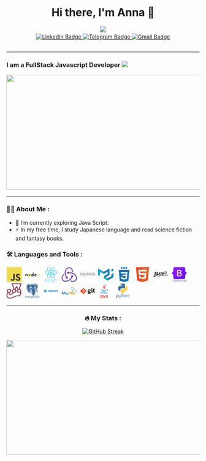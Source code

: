 
<div id="header" align="center">
  <h1>
    Hi there, I'm Anna 👋
  </h1> 
  <img src="https://i.giphy.com/media/Ll22OhMLAlVDb8UQWe/giphy.webp" width="100"/>
  <div id="badges">
    <a href="www.linkedin.com/in/annashmelyova">
       <img src="https://img.shields.io/badge/LinkedIn-blue?style=for-the-badge&logo=linkedin&logoColor=white" alt="LinkedIn Badge"/>
    </a>  
    <a href="https://t.me/Jihiko96">
       <img src="https://img.shields.io/badge/Telegram-9cf?style=for-the-badge&logo=telegram&logoColor=white" alt="Telegram Badge"/>
    </a>  
    <a href="soranyoru@gmail.com">
       <img src="https://img.shields.io/badge/GMail-red?style=for-the-badge&logo=gmail&logoColor=white" alt="Gmail Badge"/>
    </a>  
  </div>
  <img src="https://komarev.com/ghpvc/?username=Jihiko-Anna&style=flat-square&color=blue" alt=""/> 
</div>

----

### I am a FullStack Javascript Developer <img src="https://media.giphy.com/media/WUlplcMpOCEmTGBtBW/giphy.gif" width="30">

<div align="center">
  <img src="https://i0.wp.com/www.sithcomputers.com/wp-content/uploads/2021/02/C-1.gif?w=640&ssl=1" width="600" height="300"/>
</div>

----

### :woman_technologist: About Me :

- :seedling: I’m currently exploring Java Script.
- :zap: In my free time, I study Japanese language and read science fiction and fantasy books.

### :hammer_and_wrench: Languages and Tools :

<div>
   <img src="https://github.com/devicons/devicon/blob/master/icons/javascript/javascript-original.svg" title="JavaScript" alt="JavaScript" width="40" height="40"/>&nbsp;
   <img src="https://github.com/devicons/devicon/blob/master/icons/nodejs/nodejs-original-wordmark.svg" title="NodeJS" alt="NodeJS" width="40" height="40"/>&nbsp;
  <img src="https://github.com/devicons/devicon/blob/master/icons/react/react-original-wordmark.svg" title="React" alt="React" width="40" height="40"/>&nbsp;
  <img src="https://github.com/devicons/devicon/blob/master/icons/redux/redux-original.svg" title="Redux" alt="Redux " width="40" height="40"/>&nbsp;
  <img src="https://github.com/devicons/devicon/blob/master/icons/express/express-original-wordmark.svg" title="express" alt="express" width="40" height="40"/>&nbsp;
  <img src="https://github.com/devicons/devicon/blob/master/icons/materialui/materialui-original.svg" title="Material UI" alt="Material UI" width="40" height="40"/>&nbsp;
  <img src="https://github.com/devicons/devicon/blob/master/icons/css3/css3-plain-wordmark.svg"  title="CSS3" alt="CSS" width="40" height="40"/>&nbsp;
  <img src="https://github.com/devicons/devicon/blob/master/icons/html5/html5-original.svg" title="HTML5" alt="HTML" width="40" height="40"/>&nbsp;
  <img src="https://github.com/devicons/devicon/blob/master/icons/babel/babel-plain.svg" title="babel" alt="babel" width="40" height="40"/>&nbsp;
  <img src="https://github.com/devicons/devicon/blob/master/icons/bootstrap/bootstrap-original-wordmark.svg" title="bootstrap" alt="bootstrap" width="40" height="40"/>&nbsp;
  <img src="https://github.com/devicons/devicon/blob/master/icons/jest/jest-plain.svg" title="jest" alt="jest" width="40" height="40"/>&nbsp;
  <img src="https://github.com/devicons/devicon/blob/master/icons/postgresql/postgresql-plain-wordmark.svg" title="postgresql" alt="postgresql" width="40" height="40"/>&nbsp;
  <img src="https://github.com/devicons/devicon/blob/master/icons/webpack/webpack-original-wordmark.svg" title="webpack" alt="webpack" width="40" height="40"/>&nbsp;
  <img src="https://github.com/devicons/devicon/blob/master/icons/mysql/mysql-original-wordmark.svg" title="MySQL"  alt="MySQL" width="40" height="40"/>&nbsp;
  <img src="https://github.com/devicons/devicon/blob/master/icons/git/git-original-wordmark.svg" title="Git" **alt="Git" width="40" height="40"/>
  <img src="https://github.com/devicons/devicon/blob/master/icons/java/java-original-wordmark.svg" title="Java" alt="Java" width="40" height="40"/>&nbsp;
  <img src="https://github.com/devicons/devicon/blob/master/icons/python/python-original-wordmark.svg" title="python" alt="python" width="40" height="40"/>&nbsp;
</div>

---

<div align="center">
  
  ### :fire: My Stats :
  [![GitHub Streak](http://github-readme-streak-stats.herokuapp.com?user=Jihiko-Anna)](https://git.io/streak-stats)
  
  <img src="https://c.tenor.com/5lVaAqilhk8AAAAd/qtum-leandro.gif" width="600" height="300"/>
</div>

<!--
**Jihiko-Anna/Jihiko-Anna** is a ✨ _special_ ✨ repository because its `README.md` (this file) appears on your GitHub profile.

Here are some ideas to get you started:

- 🔭 I’m currently working on ...
- 🌱 I’m currently learning ...
- 👯 I’m looking to collaborate on ...
- 🤔 I’m looking for help with ...
- 💬 Ask me about ...
- 📫 How to reach me: ...
- 😄 Pronouns: ...
- ⚡ Fun fact: ...
-->
